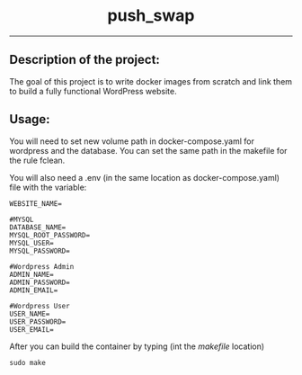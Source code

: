 <h1 align="center"> push_swap </h1>

---

<h2 id="description_id"> Description of the project: </h2>

The goal of this project is to write docker images from scratch and link them to build a fully functional WordPress website.

<h2 id="usage_id"> Usage: </h2>

You will need to set new volume path in docker-compose.yaml for wordpress and the database. You can set the same path in the makefile for the rule fclean.

You will also need a .env (in the same location as docker-compose.yaml) file with the variable:

```
WEBSITE_NAME=

#MYSQL
DATABASE_NAME=
MYSQL_ROOT_PASSWORD=
MYSQL_USER=
MYSQL_PASSWORD=

#Wordpress Admin
ADMIN_NAME=
ADMIN_PASSWORD=
ADMIN_EMAIL=

#Wordpress User
USER_NAME=
USER_PASSWORD=
USER_EMAIL=
```

After you can build the container by typing (int the *makefile* location)
```shell
sudo make
```
